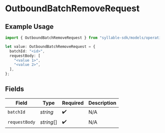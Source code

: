 # OutboundBatchRemoveRequest

## Example Usage

```typescript
import { OutboundBatchRemoveRequest } from "syllable-sdk/models/operations";

let value: OutboundBatchRemoveRequest = {
  batchId: "<id>",
  requestBody: [
    "<value 1>",
    "<value 2>",
  ],
};
```

## Fields

| Field              | Type               | Required           | Description        |
| ------------------ | ------------------ | ------------------ | ------------------ |
| `batchId`          | *string*           | :heavy_check_mark: | N/A                |
| `requestBody`      | *string*[]         | :heavy_check_mark: | N/A                |